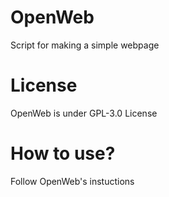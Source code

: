 # OpenWeb
Script for making a simple webpage
# License

OpenWeb is under GPL-3.0 License

# How to use?

Follow OpenWeb's instuctions
